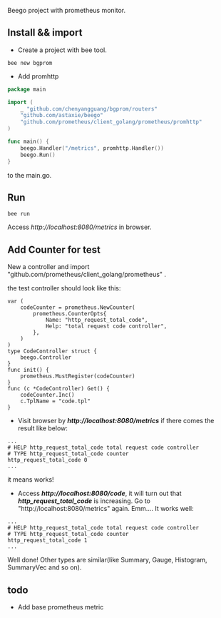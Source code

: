 Beego project with prometheus monitor.

## Install  && import
+ Create a project  with bee tool.

```
bee new bgprom 
```

+ Add  promhttp

``` go
package main

import (
	_ "github.com/chenyangguang/bgprom/routers"
	"github.com/astaxie/beego"
    "github.com/prometheus/client_golang/prometheus/promhttp"
)

func main() {
    beego.Handler("/metrics", promhttp.Handler())
	beego.Run()
}
```

to the main.go.

##  Run

```
bee run 
```

Access  *http://localhost:8080/metrics* in browser.

## Add Counter for test
New a controller and import "github.com/prometheus/client_golang/prometheus" . 

the test controller  should look like this: 

```
var (
	codeCounter = prometheus.NewCounter(
		prometheus.CounterOpts{
			Name: "http_request_total_code",
			Help: "total request code controller",
		},
	)
)
type CodeController struct {
	beego.Controller
}
func init() {
	prometheus.MustRegister(codeCounter)
}
func (c *CodeController) Get() {
	codeCounter.Inc()
	c.TplName = "code.tpl"
}
```

+ Visit browser by ***http://localhost:8080/metrics***  if there comes the result like below:
 
```
...
# HELP http_request_total_code total request code controller
# TYPE http_request_total_code counter
http_request_total_code 0
...
```
it means works!

+ Access ***http://localhost:8080/code***, it will turn out that ***http_request_total_code*** is increasing. Go to "http://localhost:8080/metrics" again. Emm.... It works well:

```
...
# HELP http_request_total_code total request code controller
# TYPE http_request_total_code counter
http_request_total_code 1
...
```
Well done!
Other types are similar(like Summary, Gauge, Histogram, SummaryVec and so on).

## todo 
+ Add base prometheus metric
